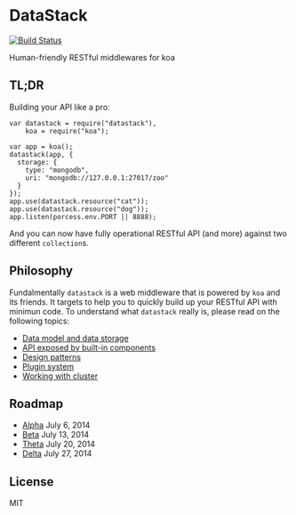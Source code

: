 # DataStack

[![Build Status](https://travis-ci.org/RobinQu/datastack.svg?branch=master)](https://travis-ci.org/RobinQu/datastack)

Human-friendly RESTful middlewares for koa

## TL;DR

Building your API like a pro:


    var datastack = require("datastack"),
        koa = require("koa");

    var app = koa();
    datastack(app, {
      storage: {
        type: "mongodb",
        uri: "mongodb://127.0.0.1:27017/zoo"
      }
    });
    app.use(datastack.resource("cat"));
    app.use(datastack.resource("dog"));
    app.listen(porcess.env.PORT || 8888);


And you can now have fully operational RESTful API (and more) against two different `collection`s.


## Philosophy

Fundalmentally `datastack` is a web middleware that is powered by `koa` and its friends. It targets to help you to quickly build up your RESTful API with minimun code. To understand what `datastack` really is, please read on the following topics:

* [Data model and data storage](/doc/data_model_and_storage.md)
* [API exposed by built-in components](/doc/builtin_api.md)
* [Design patterns](/doc/patterns.md)
* [Plugin system](/doc/plugin.md)
* [Working with cluster](/doc/cluster.md)

## Roadmap

* [Alpha](https://github.com/RobinQu/datastack/issues?milestone=1&state=open) July 6, 2014
* [Beta](https://github.com/RobinQu/datastack/issues?milestone=2&state=open) July 13, 2014
* [Theta](https://github.com/RobinQu/datastack/issues?milestone=3&state=open) July 20, 2014
* [Delta](https://github.com/RobinQu/datastack/issues?milestone=4&state=open) July 27, 2014

## License

MIT